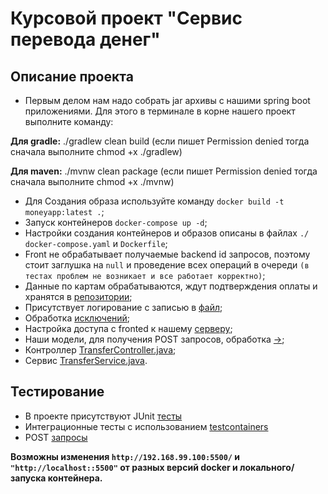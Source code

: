 # Курсовой проект "Сервис перевода денег"

## Описание проекта

 - Первым делом нам надо собрать jar архивы с нашими spring boot приложениями. Для этого в терминале в корне нашего проект выполните команду:

**Для gradle:** ./gradlew clean build (если пишет Permission denied тогда сначала выполните chmod +x ./gradlew)

**Для maven:** ./mvnw clean package (если пишет Permission denied тогда сначала выполните chmod +x ./mvnw)

- Для Создания образа используйте команду `docker build -t moneyapp:latest .`; 
- Запуск контейнеров `docker-compose up -d`;
- Настройки создания контейнеров и образов описаны в файлах `./`  `docker-compose.yaml` и `Dockerfile`;
- Front не обрабатывает получаемые backend id запросов, поэтому стоит заглушка на `null` и проведение всех операций в очереди `(в тестах проблем не возникает и все работает корректно)`;
- Данные по картам обрабатываются, ждут подтверждения оплаты и хранятся в [репозитории](/src/main/java/sobinda/moneybysobin/repository);
- Присутствует логирование с записью в [файл](/src/main/java/sobinda/moneybysobin/log);
- Обработка [исключений](/src/main/java/sobinda/moneybysobin/advice);
- Настройка доступа с fronted к нашему [серверу](/src/main/java/sobinda/moneybysobin/config);
- Наши модели, для получения POST запросов, обработка [->](/src/main/java/sobinda/moneybysobin/model);
- Контроллер [TransferController.java](/src/main/java/sobinda/moneybysobin/controller);
- Сервис [TransferService.java](/src/main/java/sobinda/moneybysobin/service).

## Тестирование

- В проекте присутствуют JUnit [тесты](/src/test/java/sobinda/moneybysobin/repository/TransferRepositoryTest.java)
- Интеграционные тесты с использованием [testcontainers](/src/test/java/sobinda/moneybysobin/repository/DemoApplicationTest.java)
- POST [запросы](/src/test/java/sobinda/moneybysobin/request.http)

**Возможны изменения `http://192.168.99.100:5500/` и `"http://localhost::5500"` от разных версий docker и локального/запуска контейнера.**

